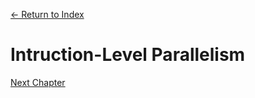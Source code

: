 [← Return to Index](https://github.com/kspra3/FIT3143-Notes)

# Intruction-Level Parallelism

[Next Chapter](https://github.com/kspra3/FIT3143-Notes/blob/master/Notes/14%20-%20Vector%20Architectures.md)
